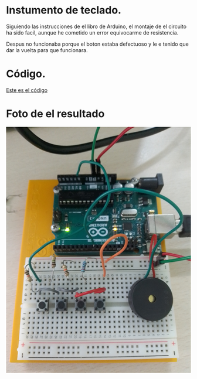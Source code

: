 # Instumento de teclado.

Siguiendo las instrucciones de el libro de Arduino, el montaje de el circuito ha sido facil, aunque he cometido un error equivocarme de resistencia.

Despus no funcionaba porque el boton estaba defectuoso y le e tenido que dar la vuelta para que funcionara.

# Código.
[Este es el código](https://github.com/ANGEY33/Arduino/blob/main/instrumento_de_teclado.ino)


# Foto de el resultado
![imagen](https://github.com/ANGEY33/Arduino/blob/main/IMG_20211214_122225.jpg)
